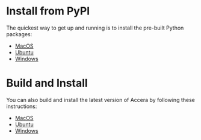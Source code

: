 [//]: # (Project: Accera)

# Install from PyPI
The quickest way to get up and running is to install the pre-built Python packages:

* [MacOS](Installing_accera_on_MacOS.md)
* [Ubuntu](Installing_accera_on_Ubuntu.md)
* [Windows](Installing_accera_on_Windows.md)

# Build and Install
You can also build and install the latest version of Accera by following these instructions:

* [MacOS](Installing_on_MacOS.md)
* [Ubuntu](Installing_on_Ubuntu.md)
* [Windows](Installing_on_Windows.md)
